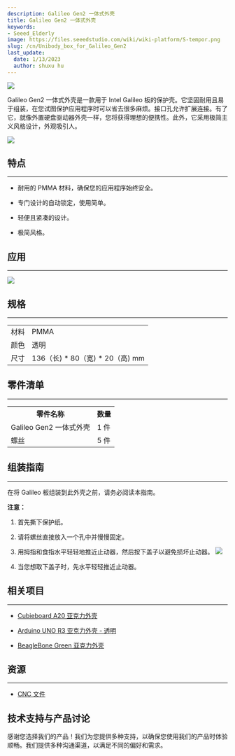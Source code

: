 ```yaml
---
description: Galileo Gen2 一体式外壳
title: Galileo Gen2 一体式外壳
keywords:
- Seeed_Elderly
image: https://files.seeedstudio.com/wiki/wiki-platform/S-tempor.png
slug: /cn/Unibody_box_for_Galileo_Gen2
last_update:
  date: 1/13/2023
  author: shuxu hu
---
```

![](https://files.seeedstudio.com/wiki/Unibody_box_for_Galileo_Gen2/img/Unibody_box_for_Galileo_Gen2.jpg)

Galileo Gen2 一体式外壳是一款用于 Intel Galileo 板的保护壳。它坚固耐用且易于组装，在您试图保护应用程序时可以省去很多麻烦。接口孔允许扩展连接。有了它，就像外置硬盘驱动器外壳一样，您将获得理想的便携性。此外，它采用极简主义风格设计，外观吸引人。

[![](https://files.seeedstudio.com/wiki/Seeed-WiKi/docs/images/300px-Get_One_Now_Banner-ragular.png)](https://www.seeedstudio.com/Unibody-Box-for-Galileo-Gen2-p-2605.html)

## 特点
---
*   耐用的 PMMA 材料，确保您的应用程序始终安全。

*   专门设计的自动锁定，使用简单。

*   轻便且紧凑的设计。

*   极简风格。

## 应用
---
![](https://files.seeedstudio.com/wiki/Unibody_box_for_Galileo_Gen2/img/Unibody_box_for_Galileo_Gen2_with_Galileo_.jpg)

## 规格
---
<table>
  <tr>
    <td> 材料 </td>
    <td> PMMA </td>
  </tr>
  <tr>
    <td> 颜色 </td>
    <td> 透明 </td>
  </tr>
  <tr>
    <td> 尺寸 </td>
    <td> 136（长) * 80（宽) * 20（高) mm </td>
  </tr>
</table>

## 零件清单
---
<table>
  <tr>
    <th>零件名称</th>
    <th>数量</th>
  </tr>
  <tr>
    <td> Galileo Gen2 一体式外壳 </td>
    <td> 1 件 </td>
  </tr>
  <tr>
    <td> 螺丝 </td>
    <td> 5 件 </td>
  </tr>
</table>

## 组装指南
---
在将 Galileo 板组装到此外壳之前，请务必阅读本指南。

**<span>注意：</span>**

1.  首先撕下保护纸。

2.  请将螺丝直接放入一个孔中并慢慢固定。

3.  用拇指和食指水平轻轻地推近止动器，然后按下盖子以避免损坏止动器。
![](https://files.seeedstudio.com/wiki/Unibody_box_for_Galileo_Gen2/img/800px-Galileogen2case_Assembly_Guide.jpg)

4. 当您想取下盖子时，先水平轻轻推近止动器。

## 相关项目
---
- [Cubieboard A20 亚克力外壳](https://www.seeedstudio.com/depot/Cubieboard-A20-Acrylic-Enclosure-p-2396.html)

- [Arduino UNO R3 亚克力外壳 - 透明](https://www.seeedstudio.com/depot/Arduino-UNO-R3-Acrylic-Enclosure-Clear-p-2362.html)

- [BeagleBone Green 亚克力外壳](https://www.seeedstudio.com/depot/Acrylic-Case-for-BeagleBone-Green-p-2515.html)

## 资源
---
- [CNC 文件](https://files.seeedstudio.com/wiki/Unibody_box_for_Galileo_Gen2/res/CNC_files.zip)

## 技术支持与产品讨论

感谢您选择我们的产品！我们为您提供多种支持，以确保您使用我们的产品时体验顺畅。我们提供多种沟通渠道，以满足不同的偏好和需求。

<div class="button_tech_support_container">
<a href="https://forum.seeedstudio.com/" class="button_forum"></a> 
<a href="https://www.seeedstudio.com/contacts" class="button_email"></a>
</div>

<div class="button_tech_support_container">
<a href="https://discord.gg/eWkprNDMU7" class="button_discord"></a> 
<a href="https://github.com/Seeed-Studio/wiki-documents/discussions/69" class="button_discussion"></a>
</div>